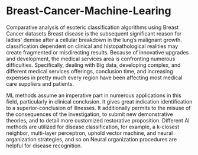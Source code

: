# Breast-Cancer-Machine-Learing
Comparative analysis of esoteric classification algorithms using Breast Cancer datasets
Breast disease is the subsequent significant reason for ladies' demise after a cellular breakdown
in the lung’s malignant growth. classification dependent on clinical and histopathological
realities may create fragmented or misdirecting results. Because of innovative upgrades and
development, the medical services area is confronting numerous difficulties. Specifically,
dealing with Big data, developing complex, and different medical services offerings, conclusion
time, and increasing expenses in pretty much every region have been affecting most medical care
suppliers and patients.

ML methods assume an imperative part in numerous applications in this field, particularly in
clinical conclusion. It gives great indication identification to a superior-conclusion of illnesses. It
additionally permits to the misuse of the consequences of the investigation, to submit new
demonstrative theories, and to detail more customized restorative proposition. Different AI
methods are utilized for disease classification, for example, a k-closest neighbor, multi-layer
perceptron, uphold vector machine, and neural organization strategies, and so on Neural
organization procedures are helpful for disease recognition.
